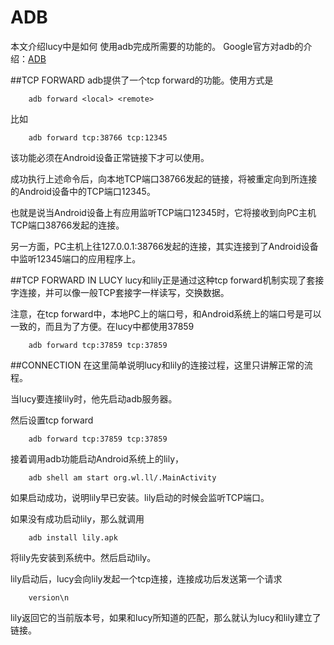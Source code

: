 ADB
====
本文介绍lucy中是如何 使用adb完成所需要的功能的。
Google官方对adb的介绍：[ADB](https://developer.android.com/tools/help/adb.html) 

##TCP FORWARD
adb提供了一个tcp forward的功能。使用方式是

		adb forward <local> <remote>

比如

		adb forward tcp:38766 tcp:12345

该功能必须在Android设备正常链接下才可以使用。

成功执行上述命令后，向本地TCP端口38766发起的链接，将被重定向到所连接的Android设备中的TCP端口12345。

也就是说当Android设备上有应用监听TCP端口12345时，它将接收到向PC主机TCP端口38766发起的连接。

另一方面，PC主机上往127.0.0.1:38766发起的连接，其实连接到了Android设备中监听12345端口的应用程序上。

##TCP FORWARD IN LUCY
lucy和lily正是通过这种tcp forward机制实现了套接字连接，并可以像一般TCP套接字一样读写，交换数据。

注意，在tcp forward中，本地PC上的端口号，和Android系统上的端口号是可以一致的，而且为了方便。在lucy中都使用37859

		adb forward tcp:37859 tcp:37859

##CONNECTION
在这里简单说明lucy和lily的连接过程，这里只讲解正常的流程。

当lucy要连接lily时，他先启动adb服务器。

然后设置tcp forward

		adb forward tcp:37859 tcp:37859

接着调用adb功能启动Android系统上的lily，

		adb shell am start org.wl.ll/.MainActivity

如果启动成功，说明lily早已安装。lily启动的时候会监听TCP端口。

如果没有成功启动lily，那么就调用

		adb install lily.apk

将lily先安装到系统中。然后启动lily。

lily启动后，lucy会向lily发起一个tcp连接，连接成功后发送第一个请求

		version\n

lily返回它的当前版本号，如果和lucy所知道的匹配，那么就认为lucy和lily建立了链接。